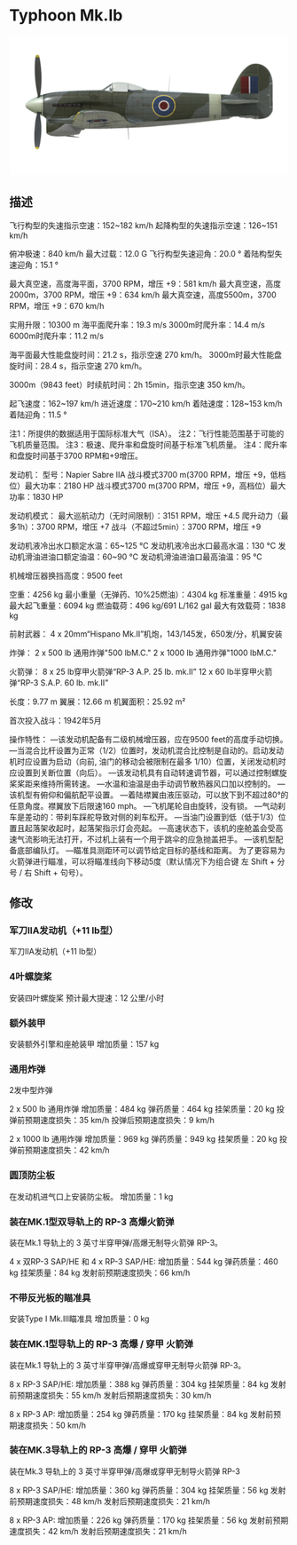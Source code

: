 # Typhoon Mk.Ib

![typhoonmkib](../images/typhoonmkib.png)

## 描述

飞行构型的失速指示空速：152~182 km/h
起降构型的失速指示空速：126~151 km/h

俯冲极速：840 km/h
最大过载：12.0 G
飞行构型失速迎角：20.0 °
着陆构型失速迎角：15.1 °

最大真空速，高度海平面，3700 RPM，增压 +9：581 km/h
最大真空速，高度2000m，3700 RPM，增压 +9：634 km/h
最大真空速，高度5500m，3700 RPM，增压 +9：670 km/h

实用升限：10300 m
海平面爬升率：19.3 m/s
3000m时爬升率：14.4 m/s
6000m时爬升率：11.2 m/s

海平面最大性能盘旋时间：21.2 s，指示空速 270 km/h。
3000m时最大性能盘旋时间：28.4 s，指示空速 270 km/h。

3000m（9843 feet）时续航时间：2h 15min，指示空速 350 km/h。

起飞速度：162~197 km/h
进近速度：170~210 km/h
着陆速度：128~153 km/h
着陆迎角：11.5 °

注1：所提供的数据适用于国际标准大气（ISA）。
注2：飞行性能范围基于可能的飞机质量范围。
注3：极速、爬升率和盘旋时间基于标准飞机质量。
注4：爬升率和盘旋时间基于3700 RPM和+9增压。

发动机：
型号：Napier Sabre IIA
战斗模式3700 m(3700 RPM，增压 +9，低档位）最大功率：2180 HP
战斗模式3700 m(3700 RPM，增压 +9，高档位）最大功率：1830 HP

发动机模式：
最大巡航动力（无时间限制）：3151 RPM，增压 +4.5
爬升动力（最多1h）：3700 RPM，增压 +7
战斗（不超过5min）：3700 RPM，增压 +9

发动机液冷出水口额定水温：65~125 °C
发动机液冷出水口最高水温：130 °C
发动机滑油进油口额定油温：60~90 °C
发动机滑油进油口最高油温：95 °C

机械增压器换挡高度：9500 feet

空重：4256 kg
最小重量（无弹药、10%25燃油）：4304 kg
标准重量：4915 kg
最大起飞重量：6094 kg
燃油载荷：496 kg/691 L/162 gal
最大有效载荷：1838 kg

前射武器：
4 x 20mm“Hispano Mk.II”机炮，143/145发，650发/分，机翼安装

炸弹：
2 x 500 lb 通用炸弹"500 lbM.C."
2 x 1000 lb 通用炸弹"1000 lbM.C."

火箭弹：
8 x 25 lb穿甲火箭弹“RP-3 A.P. 25 lb. mk.II”
12 x 60 lb半穿甲火箭弹“RP-3 S.A.P. 60 lb. mk.II”

长度：9.77 m
翼展：12.66 m
机翼面积：25.92 m²

首次投入战斗：1942年5月

操作特性：
—该发动机配备有二级机械增压器，应在9500 feet的高度手动切换。
—当混合比杆设置为正常（1/2）位置时，发动机混合比控制是自动的。启动发动机时应设置为启动（向前, 油门的移动会被限制在最多 1/10）位置，关闭发动机时应设置到关断位置（向后）。
—该发动机具有自动转速调节器，可以通过控制螺旋桨桨距来维持所需转速。
—水温和油温是由手动调节散热器风口加以控制的。
—该机型有俯仰和偏航配平设置。
—着陆襟翼由液压驱动，可以放下到不超过80°的任意角度。襟翼放下后限速160 mph。
—飞机尾轮自由旋转，没有锁。
—气动刹车是差动的：带刹车踩舵导致对侧的刹车松开。
—当油门设置到低（低于1/3）位置且起落架收起时，起落架指示灯会亮起。
—高速状态下，该机的座舱盖会受高速气流影响无法打开，不过机上装有一个用于跳伞的应急抛盖把手。
—该机型配备底部编队灯。
—瞄准具测距环可以调节给定目标的基线和距离。  为了更容易为火箭弹进行瞄准，可以将瞄准线向下移动5度（默认情况下为组合键 左 Shift + 分号 / 右 Shift + 句号）。

## 修改


### 军刀IIA发动机（+11 lb型）

军刀IIA发动机（+11 lb型）


### 4叶螺旋桨

安装四叶螺旋桨
预计最大提速：12 公里/小时


### 额外装甲

安装额外引擎和座舱装甲
增加质量：157 kg


### 通用炸弹

2发中型炸弹

2 x 500 lb 通用炸弹
增加质量：484 kg
弹药质量：464 kg
挂架质量：20 kg
投弹前预期速度损失：35 km/h
投弹后预期速度损失：9 km/h

2 x 1000 lb 通用炸弹
增加质量：969 kg
弹药质量：949 kg
挂架质量：20 kg
投弹前预期速度损失：42 km/h


### 圆顶防尘板

在发动机进气口上安装防尘板。
增加质量：1 kg


### 装在MK.1型双导轨上的 RP-3 高爆火箭弹

装在Mk.1 导轨上的 3 英寸半穿甲弹/高爆无制导火箭弹 RP-3。

4 x 双RP-3 SAP/HE 和 4 x RP-3 SAP/HE:
增加质量：544 kg
弹药质量：460 kg
挂架质量：84 kg
发射前预期速度损失：66 km/h


### 不带反光板的瞄准具

安装Type I Mk.III瞄准具
增加质量：0 kg


### 装在MK.1型导轨上的 RP-3 高爆 / 穿甲 火箭弹

装在Mk.1 导轨上的 3 英寸半穿甲弹/高爆或穿甲无制导火箭弹 RP-3。

8 x RP-3 SAP/HE:
增加质量：388 kg
弹药质量：304 kg
挂架质量：84 kg
发射前预期速度损失：55 km/h
发射后预期速度损失：30 km/h

8 x RP-3 AP:
增加质量：254 kg
弹药质量：170 kg
挂架质量：84 kg
发射前预期速度损失：50 km/h


### 装在MK.3导轨上的 RP-3 高爆 / 穿甲 火箭弹

装在Mk.3 导轨上的 3 英寸半穿甲弹/高爆或穿甲无制导火箭弹 RP-3

8 x RP-3 SAP/HE:
增加质量：360 kg
弹药质量：304 kg
挂架质量：56 kg
发射前预期速度损失：48 km/h
发射后预期速度损失：21 km/h

8 x RP-3 AP:
增加质量：226 kg
弹药质量：170 kg
挂架质量：56 kg
发射前预期速度损失：42 km/h
发射后预期速度损失：21 km/h